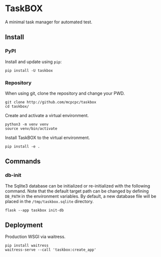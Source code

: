 # TaskBOX

A minimal task manager for automated test.

## Install

### PyPI

Install and update using `pip`:

```shell
pip install -U taskbox
```

### Repository

When using git, clone the repository and change your PWD.

```shell
git clone http://github.com/mcpcpc/taskbox
cd taskbox/
```

Create and activate a virtual environment.

```shell
python3 -m venv venv
source venv/bin/activate
```

Install TaskBOX to the virtual environment.

```shell
pip install -e .
```

## Commands

### db-init

The Sqlite3 database can be initialized or re-initialized with the
following command. Note that the default target path can be changed
by defining `DB_PATH` in the environment variables. By default, a
new database file will be placed in the `/tmp/taskbox.sqlite`
directory.

```shell
flask --app taskbox init-db
```

## Deployment

Production WSGI via waitress.

```
pip install waitress
waitress-serve --call 'taskbox:create_app'
```
